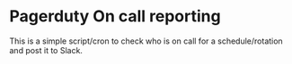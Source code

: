 # Pagerduty On call reporting

This is a simple script/cron to check who is on call for a schedule/rotation and post it to Slack.
